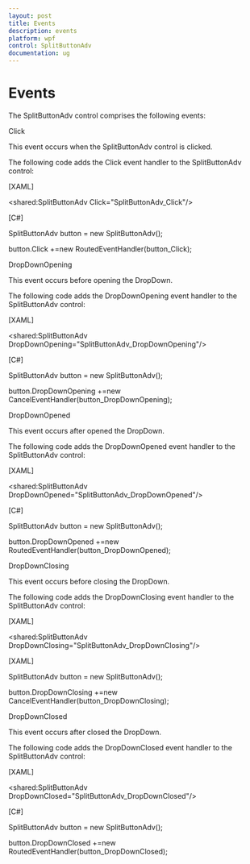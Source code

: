 ```yaml
---
layout: post
title: Events
description: events
platform: wpf
control: SplitButtonAdv
documentation: ug
---
```


# Events

The SplitButtonAdv control comprises the following events:

Click 

This event occurs when the SplitButtonAdv control is clicked.

The following code adds the Click event handler to the SplitButtonAdv control:



[XAML]

<shared:SplitButtonAdv Click="SplitButtonAdv_Click"/>



[C#]

SplitButtonAdv button = new SplitButtonAdv();

button.Click +=new RoutedEventHandler(button_Click);



DropDownOpening 

This event occurs before opening the DropDown.

The following code adds the DropDownOpening event handler to the SplitButtonAdv control:



[XAML]

<shared:SplitButtonAdv DropDownOpening="SplitButtonAdv_DropDownOpening"/>



[C#]

SplitButtonAdv button = new SplitButtonAdv();

button.DropDownOpening +=new CancelEventHandler(button_DropDownOpening);



DropDownOpened 

This event occurs after opened the DropDown. 

The following code adds the DropDownOpened event handler to the SplitButtonAdv control:



[XAML]

<shared:SplitButtonAdv DropDownOpened="SplitButtonAdv_DropDownOpened"/>



[C#]

SplitButtonAdv button = new SplitButtonAdv();

button.DropDownOpened +=new RoutedEventHandler(button_DropDownOpened);



DropDownClosing 

This event occurs before closing the DropDown.

The following code adds the DropDownClosing event handler to the SplitButtonAdv control:



[XAML]

<shared:SplitButtonAdv DropDownClosing="SplitButtonAdv_DropDownClosing"/>



[XAML]

SplitButtonAdv button = new SplitButtonAdv();

button.DropDownClosing +=new CancelEventHandler(button_DropDownClosing);



DropDownClosed 

This event occurs after closed the DropDown.

The following code adds the DropDownClosed event handler to the SplitButtonAdv control:



[XAML]

<shared:SplitButtonAdv DropDownClosed="SplitButtonAdv_DropDownClosed"/>



[C#]

SplitButtonAdv button = new SplitButtonAdv();

button.DropDownClosed +=new RoutedEventHandler(button_DropDownClosed);



